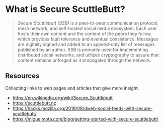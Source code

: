 # What is Secure ScuttleButt? ##

> *Secure Scuttlebutt (SSB)* is a peer-to-peer communication
> protocol, mesh network, and self-hosted social media ecosystem.
> Each user hosts their own content and the content of the peers they
> follow, which provides fault tolerance and eventual consistency.
> Messages are digitally signed and added to an append-only list of
> messages published by an author. SSB is primarily used for
> implementing distributed social networks, and utilizes cryptography
> to assure that content remains unforged as it propagated through
> the network.

## Resources ###

Collecting links to web pages and articles that give more insight.

- <https://en.wikipedia.org/wiki/Secure_Scuttlebutt>
- <https://scuttlebutt.nz>
- <https://hacks.mozilla.org/2018/08/dweb-social-feeds-with-secure-scuttlebutt/>
- <https://miguelmota.com/blog/getting-started-with-secure-scuttlebutt/>






